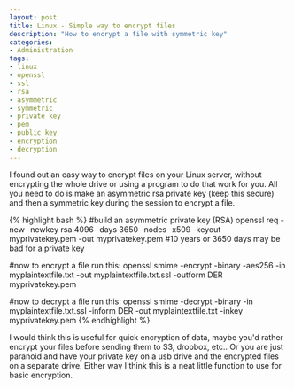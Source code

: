 ```yaml
---
layout: post
title: Linux - Simple way to encrypt files
description: "How to encrypt a file with symmetric key"
categories:
- Administration
tags:
- linux
- openssl
- ssl
- rsa
- asymmetric
- symmetric
- private key
- pem
- public key
- encryption
- decryption
---
```

<p>I found out an easy way to encrypt files on your Linux server, without encrypting the whole drive or using a program to do that work for you.  All you need to do is make an asymmetric rsa private key (keep this secure) and then a symmetric key during the session to encrypt a file.</p>

{% highlight bash %}
#build an asymmetric private key (RSA)
openssl req -new -newkey rsa:4096 -days 3650 -nodes -x509 -keyout myprivatekey.pem -out myprivatekey.pem #10 years or 3650 days may be bad for a private key

#now to encrypt a file run this:
openssl smime -encrypt -binary -aes256 -in myplaintextfile.txt -out myplaintextfile.txt.ssl -outform DER myprivatekey.pem

#now to decrypt a file run this:
openssl smime -decrypt -binary -in myplaintextfile.txt.ssl -inform DER -out myplaintextfile.txt -inkey myprivatekey.pem
{% endhighlight %}

<p>I would think this is useful for quick encryption of data, maybe you'd rather encrypt your files before sending them to S3, dropbox, etc.. Or you are just paranoid and have your private key on a usb drive and the encrypted files on a separate drive.  Either way I think this is a neat little function to use for basic encryption.</p>
